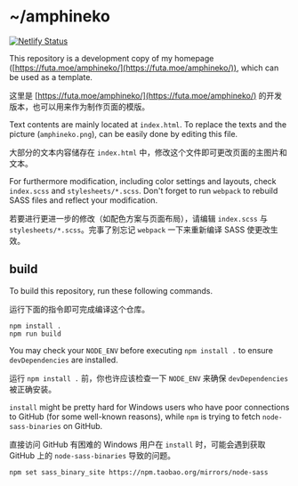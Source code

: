 # ~/amphineko
[![Netlify Status](https://api.netlify.com/api/v1/badges/32b0f124-880c-4a10-bece-1066829ccd9a/deploy-status)](https://app.netlify.com/sites/kkrenbio/deploys)

This repository is a development copy of my homepage ([https://futa.moe/amphineko/](https://futa.moe/amphineko/)), which can be used as a template.

这里是 [https://futa.moe/amphineko/](https://futa.moe/amphineko/) 的开发版本，也可以用来作为制作页面的模版。

Text contents are mainly located at `index.html`. To replace the texts and the picture (`amphineko.png`), can be easily done by editing this file. 

大部分的文本内容储存在 `index.html` 中，修改这个文件即可更改页面的主图片和文本。

For furthermore modification, including color settings and layouts, check `index.scss` and `stylesheets/*.scss`. Don't forget to run `webpack` to rebuild SASS files and reflect your modification.

若要进行更进一步的修改（如配色方案与页面布局），请编辑 `index.scss` 与 `stylesheets/*.scss`。完事了别忘记 `webpack` 一下来重新编译 SASS 使更改生效。

## build

To build this repository, run these following commands.

运行下面的指令即可完成编译这个仓库。

```
npm install .
npm run build
```

You may check your `NODE_ENV` before executing `npm install .` to ensure `devDependencies` are installed.

运行 `npm install .` 前，你也许应该检查一下 `NODE_ENV` 来确保 `devDependencies` 被正确安装。

`install` might be pretty hard for Windows users who have poor connections to GitHub (for some well-known reasons), while `npm` is trying to fetch `node-sass-binaries` on GitHub.

直接访问 GitHub 有困难的 Windows 用户在 `install` 时，可能会遇到获取 GitHub 上的 `node-sass-binaries` 导致的问题。

```
npm set sass_binary_site https://npm.taobao.org/mirrors/node-sass
```
